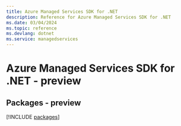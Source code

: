 ```yaml
---
title: Azure Managed Services SDK for .NET
description: Reference for Azure Managed Services SDK for .NET
ms.date: 03/04/2024
ms.topic: reference
ms.devlang: dotnet
ms.service: managedservices
---
```

# Azure Managed Services SDK for .NET - preview
## Packages - preview
[!INCLUDE [packages](managed-services-index.md)]
